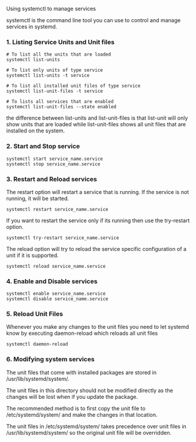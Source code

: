 Using systemctl to manage services

systemctl is the command line tool you can use to control and manage services in systemd.

### 1. Listing Service Units and Unit files
~~~
# To list all the units that are loaded
systemctl list-units

# To list only units of type service
systemctl list-units -t service

# To list all installed unit files of type service
systemctl list-unit-files -t service

# To lists all services that are enabled
systemctl list-unit-files --state enabled
~~~

the difference between list-units and list-unit-files is that
list-unit will only show units that are loaded while 
list-unit-files shows all unit files that are installed on the system.

### 2. Start and Stop service
~~~
systemctl start service_name.service
systemctl stop service_name.service
~~~

### 3. Restart and Reload services

The restart option will restart a service that is running. If the service is not running, it will be started.
~~~
systemctl restart service_name.service
~~~

If you want to restart the service only if its running then use the try-restart option.
~~~
systemctl try-restart service_name.service
~~~

The reload option will try to reload the service specific configuration of a unit if it is supported.
~~~
systemctl reload service_name.service
~~~

### 4. Enable and Disable services
~~~
systemctl enable service_name.service
systemctl disable service_name.service
~~~

### 5. Reload Unit Files

Whenever you make any changes to the unit files you need to let systemd know by executing daemon-reload which reloads all unit files
~~~
systemctl daemon-reload
~~~

### 6. Modifying system services

The unit files that come with installed packages are stored in /usr/lib/systemd/system/.

The unit files in this directory should not be modified directly as the changes will be lost when if you update the package. 

The recommended method is to first copy the unit file to /etc/systemd/system/ and make the changes in that location. 

The unit files in /etc/systemd/system/ takes precedence over unit files in /usr/lib/systemd/system/ so the original unit file will be overridden.
